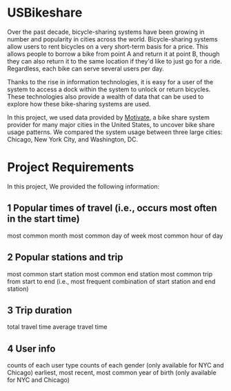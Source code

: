 # USBikeshare

Over the past decade, bicycle-sharing systems have been growing in number and popularity in cities across the world. Bicycle-sharing systems allow users to rent bicycles on a very short-term basis for a price. This allows people to borrow a bike from point A and return it at point B, though they can also return it to the same location if they'd like to just go for a ride. Regardless, each bike can serve several users per day.

Thanks to the rise in information technologies, it is easy for a user of the system to access a dock within the system to unlock or return bicycles. These technologies also provide a wealth of data that can be used to explore how these bike-sharing systems are used.

In this project, we used data provided by [Motivate](https://www.motivateco.com/), a bike share system provider for many major cities in the United States, to uncover bike share usage patterns. We compared the system usage between three large cities: Chicago, New York City, and Washington, DC.

# Project Requirements
In this project, We provided the following information:
## 1 Popular times of travel (i.e., occurs most often in the start time)
most common month
most common day of week
most common hour of day

## 2 Popular stations and trip
most common start station
most common end station
most common trip from start to end (i.e., most frequent combination of start station and end station)

## 3 Trip duration
total travel time
average travel time

## 4 User info
counts of each user type
counts of each gender (only available for NYC and Chicago)
earliest, most recent, most common year of birth (only available for NYC and Chicago)
